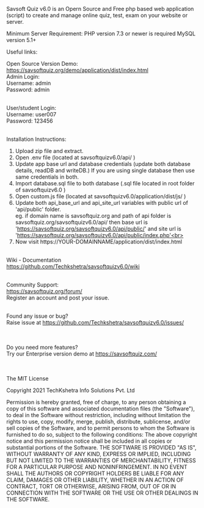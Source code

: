 Savsoft Quiz v6.0 is an Opern Source and Free php based web application (script) to create and manage online quiz, test, exam on your website or server.


Minimum Server Requirement:
PHP version 7.3 or newer is required
MySQL  version 5.1+



Useful links:

Open Source Version Demo: https://savsoftquiz.org/demo/application/dist/index.html <br>
Admin Login:<br>
Username: admin<br>
Password: admin<br><br>


User/student Login:<br>
Username:  user007<br>
Password:  123456<br><br>

 


Installation Instructions: <br>
1) Upload zip file and extract.<br>
2) Open .env file (located at savsoftquizv6.0/api/ ) <br>
3) Update app base url and database credentials (update both database details, readDB and writeDB.) If you are using single database then use same credentials in both.<br>
4) Import database.sql file to both database (.sql file located in root folder of savsoftquizv6.0 )<br>
5) Open custom.js file (located at savsoftquizv6.0/application/dist/js/ )<br>
6) Update both api_base_url and api_site_url variables with public url of 'api/public' folder.<br>
eg. if domain name is savsoftquiz.org and path of api folder is savsoftquiz.org/savsoftquizv6.0/api/ then base url is 'https://savsoftquiz.org/savsoftquizv6.0/api/public/' and site url is 'https://savsoftquiz.org/savsoftquizv6.0/api/public/index.php'<br>
7) Now visit https://YOUR-DOMAINNAME/application/dist/index.html<br><br>


Wiki - Documentation<br>
https://github.com/Techkshetra/savsoftquizv6.0/wiki<br><br>


Community Support:<br>
https://savsoftquiz.org/forum/<br>
Register an account and post your issue.<br><br>


Found any issue or bug?<br>
Raise issue at https://github.com/Techkshetra/savsoftquizv6.0/issues/<br><br><br>



Do you need more features?<br>
Try our Enterprise version demo at https://savsoftquiz.com/ <br><br><br>


The MIT License

Copyright 2021 TechKshetra Info Solutions Pvt. Ltd

Permission is hereby granted, free of charge, to any person obtaining a copy of this software and associated documentation files (the "Software"), to deal in the Software without restriction, including without limitation the rights to use, copy, modify, merge, publish, distribute, sublicense, and/or sell copies of the Software, and to permit persons to whom the Software is furnished to do so, subject to the following conditions:
The above copyright notice and this permission notice shall be included in all copies or substantial portions of the Software.
THE SOFTWARE IS PROVIDED "AS IS", WITHOUT WARRANTY OF ANY KIND, EXPRESS OR IMPLIED, INCLUDING BUT NOT LIMITED TO THE WARRANTIES OF MERCHANTABILITY, FITNESS FOR A PARTICULAR PURPOSE AND NONINFRINGEMENT. IN NO EVENT SHALL THE AUTHORS OR COPYRIGHT HOLDERS BE LIABLE FOR ANY CLAIM, DAMAGES OR OTHER LIABILITY, WHETHER IN AN ACTION OF CONTRACT, TORT OR OTHERWISE, ARISING FROM, OUT OF OR IN CONNECTION WITH THE SOFTWARE OR THE USE OR OTHER DEALINGS IN THE SOFTWARE.

